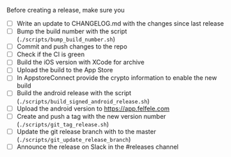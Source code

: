 Before creating a release, make sure you

- [ ] Write an update to CHANGELOG.md with the changes since last release
- [ ] Bump the build number with the script (`./scripts/bump_build_number.sh`)
- [ ] Commit and push changes to the repo
- [ ] Check if the CI is green
- [ ] Build the iOS version with XCode for archive
- [ ] Upload the build to the App Store
- [ ] In AppstoreConnect provide the crypto information to enable the new build
- [ ] Build the android release with the script (`./scripts/build_signed_android_release.sh`)
- [ ] Upload the android version to https://app.felfele.com
- [ ] Create and push a tag with the new version number (`./scripts/git_tag_release.sh`)
- [ ] Update the git release branch with to the master (`./scripts/git_update_release_branch`)
- [ ] Announce the release on Slack in the #releases channel
